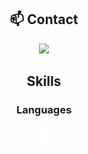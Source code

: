 <div align="center">

## 📫 Contact

<a href="https://skillicons.dev">
  <img src="https://skillicons.dev/icons?i=discord"/>
</a>

## Skills

### Languages

<!-- ![Alt text](./cpp-logo.svg) -->
<img src="./images/cpp-logo.svg"
  width="6%"
  height="auto"
  />




</div>
<!--
**DoubleXEric/DoubleXEric** is a ✨ _special_ ✨ repository because its `README.md` (this file) appears on your GitHub profile.

Here are some ideas to get you started:

- 🔭 I’m currently working on ...
- 🌱 I’m currently learning ...
- 👯 I’m looking to collaborate on ...
- 🤔 I’m looking for help with ...
- 💬 Ask me about ...
- 📫 How to reach me: ...
- 😄 Pronouns: ...
- ⚡ Fun fact: ...
-->
